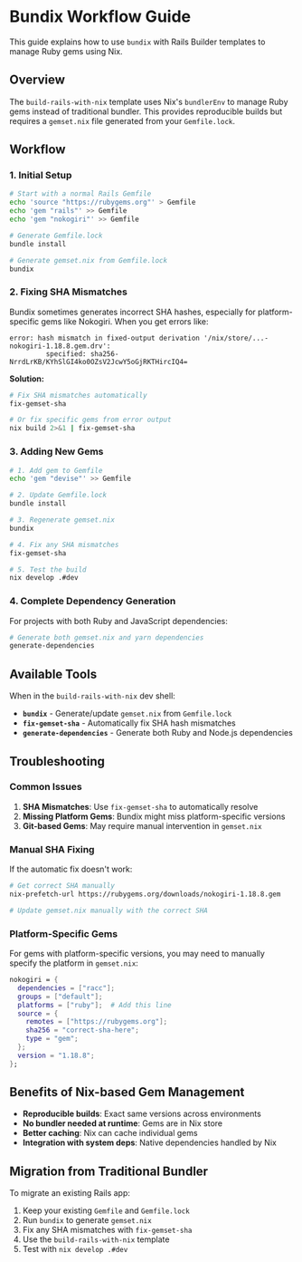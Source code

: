 # Bundix Workflow Guide

This guide explains how to use `bundix` with Rails Builder templates to manage Ruby gems using Nix.

## Overview

The `build-rails-with-nix` template uses Nix's `bundlerEnv` to manage Ruby gems instead of traditional bundler. This provides reproducible builds but requires a `gemset.nix` file generated from your `Gemfile.lock`.

## Workflow

### 1. Initial Setup

```bash
# Start with a normal Rails Gemfile
echo 'source "https://rubygems.org"' > Gemfile
echo 'gem "rails"' >> Gemfile
echo 'gem "nokogiri"' >> Gemfile

# Generate Gemfile.lock
bundle install

# Generate gemset.nix from Gemfile.lock
bundix
```

### 2. Fixing SHA Mismatches

Bundix sometimes generates incorrect SHA hashes, especially for platform-specific gems like Nokogiri. When you get errors like:

```
error: hash mismatch in fixed-output derivation '/nix/store/...-nokogiri-1.18.8.gem.drv':
         specified: sha256-NrrdLrKB/KYhSlGI4ko0OZsV2JcwY5oGjRKTHircIQ4=
```

**Solution:**

```bash
# Fix SHA mismatches automatically
fix-gemset-sha

# Or fix specific gems from error output
nix build 2>&1 | fix-gemset-sha
```

### 3. Adding New Gems

```bash
# 1. Add gem to Gemfile
echo 'gem "devise"' >> Gemfile

# 2. Update Gemfile.lock
bundle install

# 3. Regenerate gemset.nix
bundix

# 4. Fix any SHA mismatches
fix-gemset-sha

# 5. Test the build
nix develop .#dev
```

### 4. Complete Dependency Generation

For projects with both Ruby and JavaScript dependencies:

```bash
# Generate both gemset.nix and yarn dependencies
generate-dependencies
```

## Available Tools

When in the `build-rails-with-nix` dev shell:

- **`bundix`** - Generate/update `gemset.nix` from `Gemfile.lock`
- **`fix-gemset-sha`** - Automatically fix SHA hash mismatches
- **`generate-dependencies`** - Generate both Ruby and Node.js dependencies

## Troubleshooting

### Common Issues

1. **SHA Mismatches**: Use `fix-gemset-sha` to automatically resolve
2. **Missing Platform Gems**: Bundix might miss platform-specific versions
3. **Git-based Gems**: May require manual intervention in `gemset.nix`

### Manual SHA Fixing

If the automatic fix doesn't work:

```bash
# Get correct SHA manually
nix-prefetch-url https://rubygems.org/downloads/nokogiri-1.18.8.gem

# Update gemset.nix manually with the correct SHA
```

### Platform-Specific Gems

For gems with platform-specific versions, you may need to manually specify the platform in `gemset.nix`:

```nix
nokogiri = {
  dependencies = ["racc"];
  groups = ["default"];
  platforms = ["ruby"];  # Add this line
  source = {
    remotes = ["https://rubygems.org"];
    sha256 = "correct-sha-here";
    type = "gem";
  };
  version = "1.18.8";
};
```

## Benefits of Nix-based Gem Management

- **Reproducible builds**: Exact same versions across environments
- **No bundler needed at runtime**: Gems are in Nix store
- **Better caching**: Nix can cache individual gems
- **Integration with system deps**: Native dependencies handled by Nix

## Migration from Traditional Bundler

To migrate an existing Rails app:

1. Keep your existing `Gemfile` and `Gemfile.lock`
2. Run `bundix` to generate `gemset.nix`
3. Fix any SHA mismatches with `fix-gemset-sha`
4. Use the `build-rails-with-nix` template
5. Test with `nix develop .#dev`